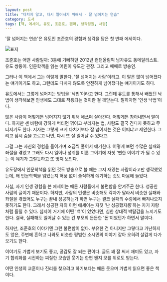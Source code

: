 ```yaml
---
layout: post
title: "다치지 않고, 다시 일어서기 위해서 - 잘 넘어지는 연습"
category: 도서
tags: [책, 에세이, 유도, 조준호, 팬마, 생각정원, 서평]
---
```


'잘 넘어지는 연습'은
유도인 조준호의 경험과 생각을 담은 첫 번째 에세이다.

![표지](https://lh3.googleusercontent.com/-Q6WswIBWQqg/WlSrx7xb7oI/AAAAAAAAdNU/LT7a2WujDcM6J7CQ8syta-YH17V0KH24wCE0YBhgL/s480/practice-well-falling-down-book.jpg)

조준호는 어떤 사람일까:
3등에 기뻐하던 2012년 런던올림픽 남자유도 동메달리스트.
유도 쌍둥이.
인문학책을 읽는 어린이 유도관 관장.
그리고 때때로 방송인.

그러나 이 책에서 그는 이렇게 말한다.
'잘 넘어지는 사람'이라고.
이 말은 많이 넘어졌다는 얘기이기도 하고,
그런데도 다치지 않도록 안전하게 넘어졌다는 얘기이기도 하다.

유도에서는 그렇게 넘어지는 방법을 '낙법'이라고 한다.
그런데 유도를 통해서 배웠던 낙법이
생각해보면 인생에도 그대로 적용되는 것이란 걸 깨닫는다.
말하자면 '인생 낙법'이다.

많은 사람이 어떻게든 넘어지지 않기 위해 애쓰며 살아간다.
어떻게든 참아내면서 말이다.
하지만 센 바람에 강하게 버티면 꺾이고 부러지는 법,
사람도 결국 견디지 못하고 무너지기도 한다.
저자는 그렇게 크게 다치기보다 잘 넘어지는 것은 어떠냐고 제안한다.
그리고 잠시 숨을 고르고 나면,
다시 또 잘 일어날 수 있다고.

그걸 그는 자신의 경험을 들어가며 조금씩 풀어서 얘기한다.
어떻게 보면 수많은 실패와 좌절을 겪었고
그래도 다시 일어나 성취를 이룬 그이기에
자칫 '뻔한 이야기'가 될 수 있는 이 얘기가 그럴듯하고 또 멋져 보인다.

유도장에서 인문학책을 읽던 것도
방송으로 볼 때는 그저 재밌는 사람이라고만 생각했었는데,
왜 인문학책을 읽었는지
허풍 없이 솔직하게 얘기하는 것도 마음에 들었다.

사실, 자기 인생 경험을 쓴 에세이는 때론 사람들에게 불편함을 안겨주곤 한다.
성공한 사람의 글이기 때문이다.
하지만, 사람의 인생은 비슷해도 각자가 달라서
비슷한 실패와 좌절을 겪었어도
누구는 끝내 성공하는가 하면
누구는 결코 실패의 수렁에서 빠져나오지 못하기도 한다.
그래서 성공한 자의 이런 에세이는 자칫
'난 성공했지롱'하는 자기 자랑처럼 들릴 수 있다.
심지어 거기에 어떤 '백'이 있었다면,
심한 상대적 박탈감을 느끼기도 한다.
결국, 실패해도 일어날 수 있는 건 부모의 든든한 '돈'이었던가 하면서 말이다.

하지만, 조준호의 이야기엔 그런 불편함이 없다.
부유한 건 아니지만 그렇다고 가난하지도 않은,
주변에 흔하고 나와도 비슷한 평범한 소시민의 이야기 같아
오히려 살갑게 다가오기도 한다.

이야기도 가볍게 보기도 좋고,
공감도 잘 되는 편이다.
글도 꽤 잘 써서 재미도 있고,
자기 합리화를 시전하는 찌질한 모습엔 웃기는 한편
왠지 모를 위로도 받는다.

어떤 인생의 교훈이나 진리를 찾으려고 하기보다는
때론 웃으며 가볍게 읽으면 좋은 책이다.
